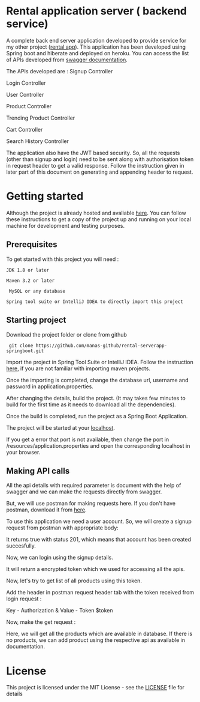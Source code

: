 # Rental application server ( backend service)
A complete back end server application developed to provide service for my other project ([rental app](https://github.com/manas-github/rental-app)). This application has been developed using Spring boot and hiberate and deployed on heroku. You can access the list of APIs developed from [swagger documentation](https://manas-rental-serverapp.herokuapp.com/swagger-ui.html).

The APIs developed are :
  Signup Controller
  
  Login Controller
  
  User Controller
  
  Product Controller
  
  Trending Product Controller
  
  Cart Controller
  
  Search History Controller
  
  
The application also have the JWT based security. So, all the requests (other than signup and login) need to be sent along with authorisation token in request header to get a valid response. Follow the instruction given in later part of this document on generating and appending header to request. 
  
# Getting started
Although the project is already hosted and avaliable [here](https://manas-rental-serverapp.herokuapp.com/swagger-ui.html). You can follow these instructions to get a copy of the project up and running on your local machine for development and testing purposes.

## Prerequisites
To get started with this project you will need :

```JDK 1.8 or later```

```Maven 3.2 or later```

``` MySQL or any database```

```Spring tool suite or IntelliJ IDEA to directly import this project``` 

## Starting project

Download the project folder or clone from github

``` git clone https://github.com/manas-github/rental-serverapp-springboot.git```

Import the project in Spring Tool Suite or IntelliJ IDEA. Follow the instruction [here](https://blog.jetbrains.com/idea/2008/03/opening-maven-projects-is-easy-as-pie/), if you are not familiar with importing maven projects.

Once the importing is completed, change the database url, username and password in application.properties. 

After changing the details, build the project. (It may takes few minutes to build for the first time as it needs to download all the dependencies).

Once the build is completed, run the project as a Spring Boot Application.

The project will be started at your [localhost](http://localhost:8184/swagger-ui.html).

If you get a error that port is not available, then change the port in /resources/application.properties and open the corresponding localhost in your browser.

## Making API calls
All the api details with required parameter is document with the help of swagger and we can make the requests directly from swagger.

But, we will use postman for making requests here. If you don't have postman, download it from [here](https://www.getpostman.com/).

To use this application we need a user account. So, we will create a signup request from postman with appropriate body:

It returns true with status 201, which means that account has been created succesfully.

Now, we can login using the signup details.

It will return a encrypted token which we used for accessing all the apis.

Now, let's try to get list of all products using this token.

Add the header in postman request header tab with the token received from login request : 

  Key - Authorization & Value - Token $token 
  
Now, make the get request :

Here, we will get all the products which are available in database. If there is no products, we can add product using the respective api as available in documentation.

# License
This project is licensed under the MIT License - see the [LICENSE](https://github.com/manas-github/rental-serverapp-springboot/blob/master/LICENSE) file for details


  






  

